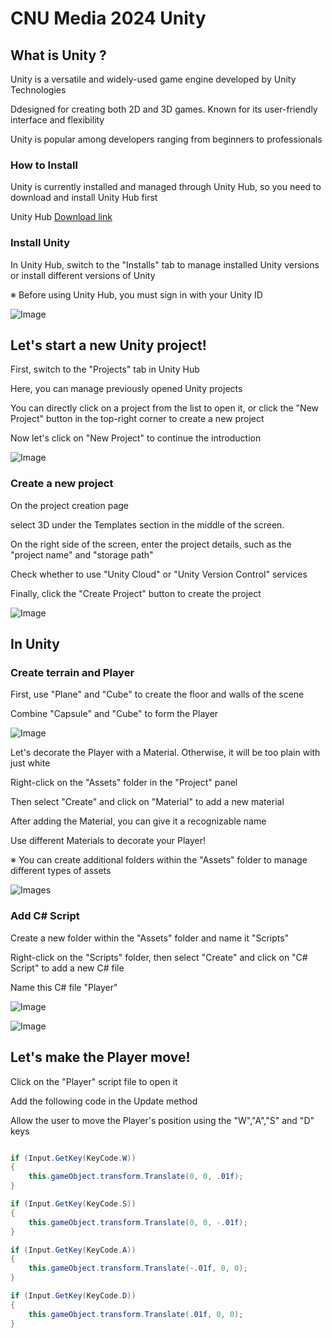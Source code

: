# CNU Media 2024 Unity

## What is Unity ?

Unity is a versatile and widely-used game engine developed by Unity Technologies

Ddesigned for creating both 2D and 3D games. Known for its user-friendly interface and flexibility

Unity is popular among developers ranging from beginners to professionals

### How to Install

Unity is currently installed and managed through Unity Hub, so you need to download and install Unity Hub first

Unity Hub [Download link](https://unity.com/download)


### Install Unity

In Unity Hub, switch to the "Installs" tab to manage installed Unity versions or install different versions of Unity

※ Before using Unity Hub, you must sign in with your Unity ID

![Image](./images/UnityHub_InstallsTab.png)

## Let's start a new Unity project!

First, switch to the "Projects" tab in Unity Hub

Here, you can manage previously opened Unity projects

You can directly click on a project from the list to open it, or click the "New Project" button in the top-right corner to create a new project

Now let's click on "New Project" to continue the introduction

![Image](./images/UnityHub_ProjectsTab_NewProject.png)

### Create a new project

On the project creation page

select 3D under the Templates section in the middle of the screen.

On the right side of the screen, enter the project details, such as the "project name" and "storage path"

Check whether to use "Unity Cloud" or "Unity Version Control" services

Finally, click the "Create Project" button to create the project

![Image](./images/CreateNewProject.png)

## In Unity

### Create terrain and Player

First, use "Plane" and "Cube" to create the floor and walls of the scene

Combine "Capsule" and "Cube" to form the Player

![Image](./images/CreateTerrainAndPlayer.png)

Let's decorate the Player with a Material. Otherwise, it will be too plain with just white

Right-click on the "Assets" folder in the "Project" panel

Then select "Create" and click on "Material" to add a new material

After adding the Material, you can give it a recognizable name

Use different Materials to decorate your Player!

※ You can create additional folders within the "Assets" folder to manage different types of assets

![Images](./images/CreateMaterial.png)

### Add C# Script

Create a new folder within the "Assets" folder and name it "Scripts"

Right-click on the "Scripts" folder, then select "Create" and click on "C# Script" to add a new C# file

Name this C# file "Player"

![Image](./images/CreateCSharpScript.png)

![Image](./images/CreatePlayerScript.png)

## Let's make the Player move!

Click on the "Player" script file to open it

Add the following code in the Update method

Allow the user to move the Player's position using the "W","A","S" and "D" keys

```cs

if (Input.GetKey(KeyCode.W))
{
    this.gameObject.transform.Translate(0, 0, .01f);
}

if (Input.GetKey(KeyCode.S))
{
    this.gameObject.transform.Translate(0, 0, -.01f);
}

if (Input.GetKey(KeyCode.A))
{
    this.gameObject.transform.Translate(-.01f, 0, 0);
}

if (Input.GetKey(KeyCode.D))
{
    this.gameObject.transform.Translate(.01f, 0, 0);
}

```
